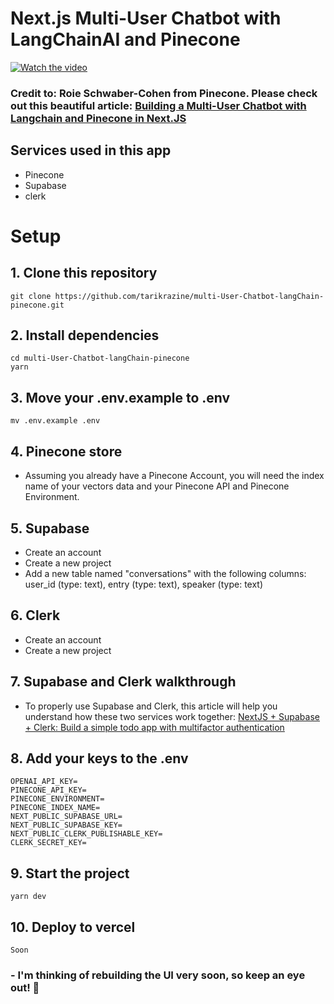 # Next.js Multi-User Chatbot with LangChainAI and Pinecone


[![Watch the video](https://i9.ytimg.com/vi_webp/hbFuBZ7LUZY/mqdefault.webp?v=647d1366&sqp=CMCl9KMG&rs=AOn4CLDgI8hXeyzcu6nB7P-ojQYvw9IgKg)](https://youtu.be/hbFuBZ7LUZY)

### Credit to: **Roie Schwaber-Cohen** from Pinecone. Please check out this beautiful article: [Building a Multi-User Chatbot with Langchain and Pinecone in Next.JS](https://www.pinecone.io/learn/javascript-chatbot/)

## Services used in this app
- Pinecone
- Supabase
- clerk

# **Setup**
## 1. Clone this repository
```
git clone https://github.com/tarikrazine/multi-User-Chatbot-langChain-pinecone.git
```

## 2. Install dependencies
```
cd multi-User-Chatbot-langChain-pinecone
yarn
```

## 3. Move your .env.example to .env
```
mv .env.example .env
```

## 4. Pinecone store
- Assuming you already have a Pinecone Account, you will need the index name of your vectors data and your Pinecone API and Pinecone Environment.

## 5. Supabase
- Create an account
- Create a new project
- Add a new table named "conversations" with the following columns: user_id (type: text), entry (type: text), speaker (type: text)
    

## 6. Clerk
- Create an account
- Create a new project

## 7. Supabase and Clerk walkthrough
- To properly use Supabase and Clerk, this article will help you understand how these two services work together: [NextJS + Supabase + Clerk: Build a simple todo app with multifactor authentication](https://clerk.com/blog/nextjs-supabase-todos-with-multifactor-authentication)

## 8. Add your keys to the .env
```
OPENAI_API_KEY=
PINECONE_API_KEY=
PINECONE_ENVIRONMENT=
PINECONE_INDEX_NAME=
NEXT_PUBLIC_SUPABASE_URL=
NEXT_PUBLIC_SUPABASE_KEY=
NEXT_PUBLIC_CLERK_PUBLISHABLE_KEY=
CLERK_SECRET_KEY=
```

## 9. Start the project
```
yarn dev
```

## 10. Deploy to vercel
```
Soon
```

### - **I'm thinking of rebuilding the UI very soon, so keep an eye out! 👀**